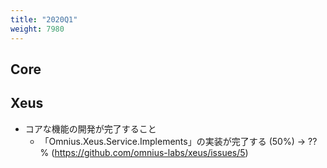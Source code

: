 ```yaml
---
title: "2020Q1"
weight: 7980
---
```


## Core

## Xeus

- コアな機能の開発が完了すること
  - 「Omnius.Xeus.Service.Implements」の実装が完了する (50%) -> ??% (https://github.com/omnius-labs/xeus/issues/5)
